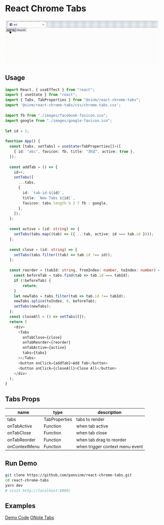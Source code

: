# React Chrome Tabs

![](./react-chrome-tabs.gif)


## Usage

```ts
import React, { useEffect } from "react";
import { useState } from "react";
import { Tabs, TabProperties } from "@sinm/react-chrome-tabs";
import '@sinm/react-chrome-tabs/css/chrome-tabs.css';

import fb from "./images/facebook-favicon.ico";
import google from "./images/google-favicon.ico";

let id = 1;

function App() {
  const [tabs, setTabs] = useState<TabProperties[]>([
    { id: "abc", favicon: fb, title: "测试", active: true },
  ]);

  const addTab = () => {
    id++;
    setTabs([
      ...tabs,
      {
        id: `tab-id-${id}`,
        title: `New Tabs ${id}`,
        favicon: tabs.length % 2 ? fb : google,
      },
    ]);
  };

  const active = (id: string) => {
    setTabs(tabs.map((tab) => ({ ...tab, active: id === tab.id })));
  };

  const close = (id: string) => {
    setTabs(tabs.filter((tab) => tab.id !== id));
  };

  const reorder = (tabId: string, fromIndex: number, toIndex: number) => {
    const beforeTab = tabs.find(tab => tab.id === tabId);
    if (!beforeTab) {
        return;
    }
    let newTabs = tabs.filter(tab => tab.id !== tabId);
    newTabs.splice(toIndex, 0, beforeTab);
    setTabs(newTabs);
  };
  const closeAll = () => setTabs([]);
  return (
    <div>
      <Tabs
        onTabClose={close}
        onTabReorder={reorder}
        onTabActive={active}
        tabs={tabs}
      ></Tabs>
      <button onClick={addTab}>Add Tab</button>
      <button onClick={closeAll}>Close All</button>
    </div>
  );
}
```

## Tabs Props

| name          | type          | description                     |
| ------------- | ------------- | ------------------------------- |
| tabs          | TabProperties | tabs to render                |
| onTabActive   | Function      | when tab active                 |
| onTabClose    | Function      | when tab close                  |
| onTabReorder  | Function      | when tab drag to reorder        |
| onContextMenu | Function      | when trigger context menu event |


## Run Demo
```bash
git clone https://github.com/pansinm/react-chrome-tabs.git
cd react-chrome-tabs
yarn dev
# visit http://localhost:8080/
```

## Examples

[Demo Code](./demo/index.tsx)
[ONote Tabs](https://github.com/pansinm/ONote/blob/master/packages/renderer/src/main/containers/ResourceTabs/index.tsx)
